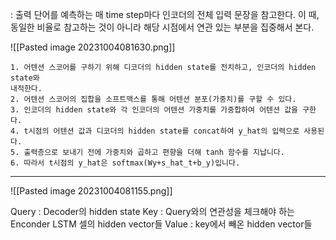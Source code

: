 : 출력 단어를 예측하는 매 time step마다 인코더의 전체 입력 문장을 참고한다. 이 때, 동일한 비율로 참고하는 것이 아니라 해당 시점에서 연관 있는 부분을 집중해서 본다.

![[Pasted image 20231004081630.png]]

```
1. 어텐션 스코어를 구하기 위해 디코더의 hidden state를 전치하고, 인코더의 hidden state와
내적한다. 
2. 어텐션 스코어의 집합을 소프트맥스를 통해 어텐션 분포(가중치)를 구할 수 있다.
3. 인코더의 hidden state와 각 인코더의 어텐션 가중치를 가중합하여 어텐션 값을 구한다.
4. t시점의 어텐션 값과 디코더의 hidden state를 concat하여 y_hat의 입력으로 사용된다.
5. 출력층으로 보내기 전에 가중치와 곱하고 편향을 더해 tanh 함수를 지납니다.
6. 따라서 t시점의 y_hat은 softmax(Wy+s_hat_t+b_y)입니다.
```
---
![[Pasted image 20231004081155.png]]

Query : Decoder의 hidden state
Key : Query와의 연관성을 체크해야 하는 Enconder LSTM 셀의 hidden vector들
Value : key에서 빼온 hidden vector들